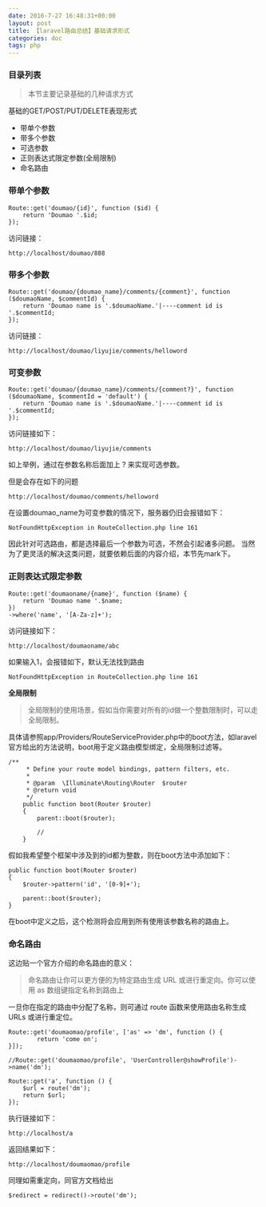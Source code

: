```yaml
---
date: 2016-7-27 16:48:31+00:00
layout: post
title: 【laravel路由总结】基础请求形式
categories: doc
tags: php
---
```


### 目录列表

>本节主要记录基础的几种请求方式

基础的GET/POST/PUT/DELETE表现形式


- 带单个参数
- 带多个参数
- 可选参数
- 正则表达式限定参数(全局限制)
- 命名路由


	
### 带单个参数


```
Route::get('doumao/{id}', function ($id) {
    return 'Doumao '.$id;
});
```

访问链接：
```
http://localhost/doumao/888
```

### 带多个参数


```
Route::get('doumao/{doumao_name}/comments/{comment}', function ($doumaoName, $commentId) {
    return 'Doumao name is '.$doumaoName.'|----comment id is '.$commentId;
});
```

访问链接：

```
http://localhost/doumao/liyujie/comments/helloword
```
### 可变参数

```
Route::get('doumao/{doumao_name}/comments/{comment?}', function ($doumaoName, $commentId = 'default') {
    return 'Doumao name is '.$doumaoName.'|----comment id is '.$commentId;
});
```

访问链接如下：

```
http://localhost/doumao/liyujie/comments
```
如上举例，通过在参数名称后面加上 ? 来实现可选参数。


但是会存在如下的问题
```
http://localhost/doumao/comments/helloword
```
在设置doumao_name为可变参数的情况下，服务器仍旧会报错如下：

```
NotFoundHttpException in RouteCollection.php line 161
```
因此针对可选路由，都是选择最后一个参数为可选，不然会引起诸多问题。
当然为了更灵活的解决这类问题，就要依赖后面的内容介绍，本节先mark下。

### 正则表达式限定参数


```
Route::get('doumaoname/{name}', function ($name) {
    return 'Doumao name '.$name;
})
->where('name', '[A-Za-z]+');
```

访问链接如下：


```
http://localhost/doumaoname/abc
```
如果输入1，会报错如下，默认无法找到路由


```
NotFoundHttpException in RouteCollection.php line 161
```

**全局限制**

>全局限制的使用场景，假如当你需要对所有的id做一个整数限制时，可以走全局限制。

具体请参照app/Providers/RouteServiceProvider.php中的boot方法，如laravel官方给出的方法说明，boot用于定义路由模型绑定，全局限制过滤等。

```
/**
	 * Define your route model bindings, pattern filters, etc.
	 *
	 * @param  \Illuminate\Routing\Router  $router
	 * @return void
	 */
	public function boot(Router $router)
	{
		parent::boot($router);

		//
	}
```

假如我希望整个框架中涉及到的id都为整数，则在boot方法中添加如下：

```
public function boot(Router $router)
{
    $router->pattern('id', '[0-9]+');

    parent::boot($router);
}
```
在boot中定义之后，这个检测将会应用到所有使用该参数名称的路由上。




### 命名路由

这边贴一个官方介绍的命名路由的意义：

>命名路由让你可以更方便的为特定路由生成 URL 或进行重定向。你可以使用 as 数组键指定名称到路由上


一旦你在指定的路由中分配了名称，则可通过 route 函数来使用路由名称生成 URLs 或进行重定位。


```
Route::get('doumaomao/profile', ['as' => 'dm', function () {
        return 'come on';
}]);

//Route::get('doumaomao/profile', 'UserController@showProfile')->name('dm');

Route::get('a', function () {
    $url = route('dm');
    return $url;
});
```

执行链接如下：


```
http://localhost/a
```

返回结果如下：

```
http://localhost/doumaomao/profile
```

同理如需重定向，同官方文档给出

```
$redirect = redirect()->route('dm');
```
